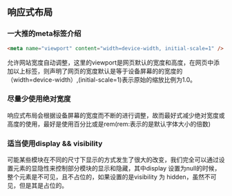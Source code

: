 ## 响应式布局

### 一大推的meta标签介绍

```html
<meta name="viewport" content="width=device-width, initial-scale=1" />
```

允许网站宽度自动调整，这里的viewport是网页默认的宽度和高度，在网页中添加以上标签，则声明了网页的宽度默认是等于设备屏幕的的宽度的（width=device-width）,(initial-scale=1)表示原始的缩放比例为1.0。

### 尽量少使用绝对宽度

响应式布局会根据设备屏幕的宽度而不断的进行调整，故而最好式减少绝对宽度或高度的使用，最好是使用百分比或是rem(rem:表示的是默认字体大小的倍数)

### 适当使用display && visibility

可能某些模块在不同的尺寸下显示的方式发生了很大的改变，我们完全可以通过设置元素的显隐性来控制部分模块的显示和隐藏，其中display 设置为null的时候，整个元素是不可见，且不占位的，如果设置的是visibility 为 hidden，虽然不可见，但是其是占位的。